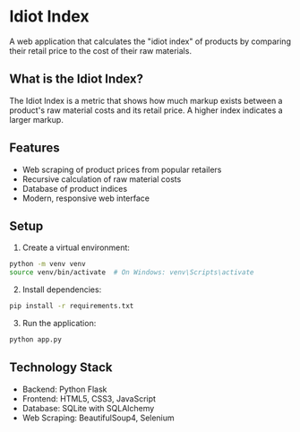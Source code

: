 # Idiot Index

A web application that calculates the "idiot index" of products by comparing their retail price to the cost of their raw materials.

## What is the Idiot Index?

The Idiot Index is a metric that shows how much markup exists between a product's raw material costs and its retail price. A higher index indicates a larger markup.

## Features

- Web scraping of product prices from popular retailers
- Recursive calculation of raw material costs
- Database of product indices
- Modern, responsive web interface

## Setup

1. Create a virtual environment:
```bash
python -m venv venv
source venv/bin/activate  # On Windows: venv\Scripts\activate
```

2. Install dependencies:
```bash
pip install -r requirements.txt
```

3. Run the application:
```bash
python app.py
```

## Technology Stack

- Backend: Python Flask
- Frontend: HTML5, CSS3, JavaScript
- Database: SQLite with SQLAlchemy
- Web Scraping: BeautifulSoup4, Selenium
